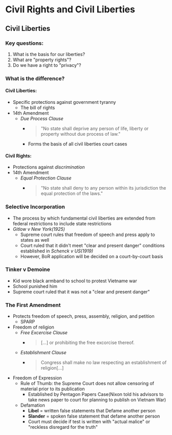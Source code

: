 # Civil Rights and Civil Liberties

## Civil Liberties

### Key questions:
  1. What is the basis for our liberties?
  2. What are "property rights"?
  3. Do we have a right to "privacy"?

### What is the difference?

#### Civil Liberties:
  - Specific protections against government tyranny
    * The bill of rights
  - 14th Amendment
    * *Due Process Clause*
      + >"No state shall deprive any person of life, liberty or property without due process of law."
      + Forms the basis of all civil liberties court cases

#### Civil Rights:
  - Protections against *discrimination*
  - 14th Amendment
    * *Equal Protection Clause*
      + >"No state shall deny to any person within its jurisdiction the equal protection of the laws."

### Selective Incorporation
  - The process by which fundamental civil liberties are extended from federal restrictions to include state restrictions
  - *Gitlow v New York(1925)*
    * Supreme court rules that freedom of speech and press apply to states as well
    * Court ruled that it didn't meet "clear and present danger" conditions established in *Schenck v US(1919)*
    * However, BoR application will be decided on a court-by-court basis


### Tinker v Demoine
  - Kid wore black armband to school to protest Vietname war
  - School punished him
  - Supreme court ruled that it was not a "clear and present danger"

### The First Amendment
  - Protects freedom of speech, press, assembly, religion, and petition
    * SPARP
  - Freedom of religion
    * *Free Excercise Clause*
      + > [...] or prohibiting the free excorcise thereof.
    * *Establishment Clause*
      + > Congress shall make no law respecting an establishment of religion[...]
  - Freedom of Expression
    * Rule of Thumb: the Supreme Court does not allow censoring of material prior to its publication
      + Established by Pentagon Papers Case(Nixon told his advisors to take news paper to court for planning to publish on Vietnam War)
    * Defamation
      + **Libel** = written false statements that Defame another person
      + **Slander** = spoken false statement that defame another person
      + Court must decide if test is written with "actual malice" or "reckless disregard for the truth"

